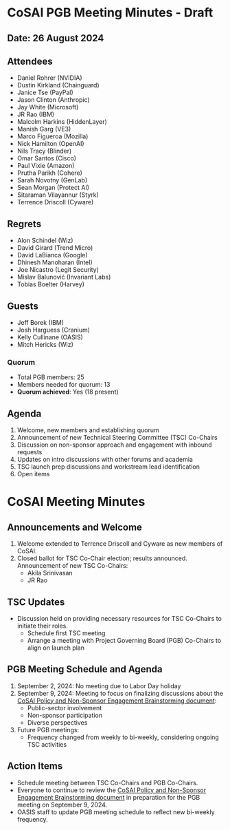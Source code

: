 # CoSAI PGB Meeting Minutes - Draft

## Date: 26 August 2024

## Attendees
- Daniel Rohrer (NVIDIA)
- Dustin Kirkland (Chainguard)
- Janice Tse (PayPal)
- Jason Clinton (Anthropic)
- Jay White (Microsoft)
- JR Rao (IBM)
- Malcolm Harkins (HiddenLayer)
- Manish Garg (VE3)
- Marco Figueroa (Mozilla)
- Nick Hamilton (OpenAI)
- Nils Tracy (Blinder)
- Omar Santos (Cisco)
- Paul Vixie (Amazon)
- Prutha Parikh (Cohere)
- Sarah Novotny (GenLab)
- Sean Morgan (Protect AI)
- Sitaraman Vilayannur (Styrk)
- Terrence Driscoll (Cyware)

## Regrets
- Alon Schindel (Wiz)
- David Girard (Trend Micro)
- David LaBianca (Google)
- Dhinesh Manoharan (Intel)
- Joe Nicastro (Legit Security)
- Mislav Balunović (Invariant Labs)
- Tobias Boelter (Harvey)

## Guests
- Jeff Borek (IBM)
- Josh Harguess (Cranium)
- Kelly Cullinane (OASIS)
- Mitch Hericks (Wiz)

### Quorum
- Total PGB members: 25
- Members needed for quorum: 13
- **Quorum achieved**: Yes (18 present)

## Agenda
1. Welcome, new members and establishing quorum
2. Announcement of new Technical Steering Committee (TSC) Co-Chairs
3. Discussion on non-sponsor approach and engagement with inbound requests
4. Updates on intro discussions with other forums and academia
5. TSC launch prep discussions and workstream lead identification
6. Open items


# CoSAI Meeting Minutes

## Announcements and Welcome
1. Welcome extended to Terrence Driscoll and Cyware as new members of CoSAI.
2. Closed ballot for TSC Co-Chair election; results announced. Announcement of new TSC Co-Chairs:
   - Akila Srinivasan
   - JR Rao

## TSC Updates
- Discussion held on providing necessary resources for TSC Co-Chairs to initiate their roles.
   - Schedule first TSC meeting
   - Arrange a meeting with Project Governing Board (PGB) Co-Chairs to align on launch plan

## PGB Meeting Schedule and Agenda
1. September 2, 2024: No meeting due to Labor Day holiday
2. September 9, 2024: Meeting to focus on finalizing discussions about the [CoSAI Policy and Non-Sponsor Engagement Brainstorming document](https://docs.google.com/document/d/1U-KYxTQIbd5YLUpPNik894f-PVVlUmwHEEmbEqWXzfo/edit?usp=sharing):
   - Public-sector involvement
   - Non-sponsor participation
   - Diverse perspectives
3. Future PGB meetings:
   - Frequency changed from weekly to bi-weekly, considering ongoing TSC activities

## Action Items
- Schedule meeting between TSC Co-Chairs and PGB Co-Chairs.
- Everyone to continue to review the [CoSAI Policy and Non-Sponsor Engagement Brainstorming document](https://docs.google.com/document/d/1U-KYxTQIbd5YLUpPNik894f-PVVlUmwHEEmbEqWXzfo/edit?usp=sharing) in preparation for the PGB meeting on September 9, 2024.
- OASIS staff to update PGB meeting schedule to reflect new bi-weekly frequency.
